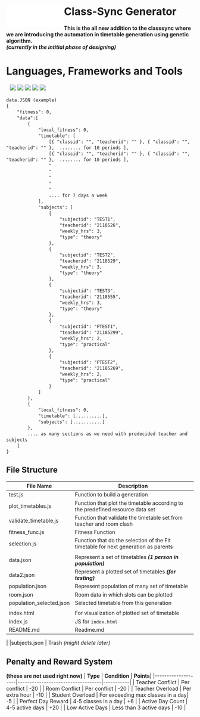 # **Class-Sync Generator** <img src="assets/img/new-logo-white.svg" height="55" align="left"/>
**This is the all new addition to the classsync where we are introducing the automation in timetable generation using genetic algorithm.**<br>
**_(currently in the intitial phase of designing)_** 

# **Languages, Frameworks and Tools**
<div align="left" style="margin: 10px;">
<img src="https://cdn.jsdelivr.net/gh/devicons/devicon@latest/icons/javascript/javascript-original.svg" height="75"/>
<img src="https://static-00.iconduck.com/assets.00/node-js-icon-454x512-nztofx17.png"height="75"/>
<img src="https://cdn.jsdelivr.net/gh/devicons/devicon@latest/icons/mongodb/mongodb-original-wordmark.svg" height="75"/>
<img src="https://cdn.jsdelivr.net/gh/devicons/devicon@latest/icons/mongoose/mongoose-original-wordmark.svg" height="75"/>
<img src="https://cdn.jsdelivr.net/gh/devicons/devicon@latest/icons/json/json-plain.svg" height="75"/>
</div>

```
data.JSON (example)
{
    "fitness": 0,
    "data":[
        {
            "local_fitness": 0,
            "timetable": [
                [{ "classid": "", "teacherid": "" }, { "classid": "", "teacherid": "" },  ........ for 10 periods ],
                [{ "classid": "", "teacherid": "" }, { "classid": "", "teacherid": "" },  ........ for 10 periods ],
                "
                "
                "
                "
                "
                .... for 7 days a week 
            ],
            "subjects": [
                {
                    "subjectid": "TEST1",
                    "teacherid": "2118526",
                    "weekly_hrs": 3,
                    "type": "theory"
                },
                {
                    "subjectid": "TEST2",
                    "teacherid": "2118529",
                    "weekly_hrs": 3,
                    "type": "theory"
                },
                {
                    "subjectid": "TEST3",
                    "teacherid": "2118555",
                    "weekly_hrs": 3,
                    "type": "theory"
                },
                {
                    "subjectid": "PTEST1",
                    "teacherid": "21185299",
                    "weekly_hrs": 2,
                    "type": "practical"
                },
                {
                    "subjectid": "PTEST2",
                    "teacherid": "21185269",
                    "weekly_hrs": 2,
                    "type": "practical"
                }
            ]
        },
        {
            "local_fitness": 0,
            "timetable": [..........],
            "subjects": [...........]
        },
        .... as many sections as we need with predecided teacher and subjects 
    ]
}
```
## File Structure
| **File Name**           | **Description**
|--------------------|-----------------------------------|
|test.js                      |  Function to build a generation
|plot_timetables.js           |  Function that plot the timetable according to the predefined resource data set 
|validate_timetable.js        |  Function that validate the timetable set from teacher and room clash 
|fitness_func.js              |  Fitness Function
|selection.js                 |  Function that do the selection of the Fit timetable for next generation as parents
||
|data.json                    |  Represent a set of timetables ___(1 person in population)___ 
|data2.json                   |  Represent a plotted set of timetables ___(for testing)___
|population.json              |  Represent population of many set of timetable
|room.json                    |  Room data in which slots can be plotted 
|population_selected.json     |  Selected timetable from this generation 
||
|index.html                   |  For visualization of plotted set of timetable 
|index.js                     |  JS for `index.html`
|README.md                    |  Readme.md
|
|subjects.json                |  Trash _(might delete later)_

## Penalty and Reward System
__(these are not used right now)__ 
| **Type**           | **Condition**                     | **Points**|
|--------------------|-----------------------------------|-----------|
| Teacher Conflict   | Per conflict                      | -20       |
| Room Conflict      | Per conflict                      | -20       |
| Teacher Overload   | Per extra hour                    | -10       |
| Student Overload   | For exceeding max classes in a day| -5        |
| Perfect Day Reward | 4-5 classes in a day              | +6        |
| Active Day Count   | 4-5 active days                   | +20       |
| Low Active Days    | Less than 3 active days           | -10       |
